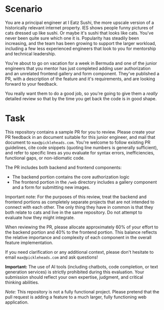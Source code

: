 # Scenario

You are a principal engineer at I Eatz Sushi, the more upscale version of a
historically relevant internet property. IES shows people funny pictures of cats
dressed up like sushi. Or maybe it's sushi that looks like cats. You've never
been quite sure which one it is. Popularity has steadily been increasing, and
the team has been growing to support the larger workload, including a few less
experienced engineers that look to you for mentorship and technical leadership.

You're about to go on vacation for a week in Bermuda and one of the junior
engineers that you mentor has just completed adding user authorization and an unrelated frontend gallery and form component. They've published a PR, with a description of the feature and it's requirements, and are
looking forward to your feedback.

You really want them to do a good job, so you're going to give them a _really_
detailed review so that by the time you get back the code is in good shape.

# Task

This repository contains a sample PR for you to review. Please create your PR
feedback in an document suitable for this junior engineer, and mail that
document to `max@pickleheads.com`. You're welcome to follow existing PR
guidelines, cite code snippets (quoting line numbers is generally sufficient),
and refer to specific lines as you evaluate for syntax errors, inefficiencies,
functional gaps, or non-idiomatic code.

The PR includes both backend and frontend components:
- The backend portion contains the core authorization logic
- The frontend portion in the `/web` directory includes a gallery component and a form for submitting new images.

Important note: For the purposes of this review, treat the backend and frontend portions as completely separate projects that are not intended to connect with each other. The only thing they have in common is that they both relate to cats and live in the same repository. Do not attempt to evaluate how they might integrate.

When reviewing the PR, please allocate approximately 60% of your effort to the backend portion and 40% to the frontend portion. This balance reflects the relative importance and complexity of each component in the overall feature implementation.

If you need clarification or any additional context, please don't hesitate to
email `max@pickleheads.com` and ask questions!

**Important:** The use of AI tools (including chatbots, code completion, or text generation services) is strictly prohibited during this evaluation. Your submission should reflect your own expertise, judgment, and critical thinking abilities.

_Note:_ This repository is not a fully functional project. Please pretend that
the pull request is adding a feature to a much larger, fully functioning web
application.
